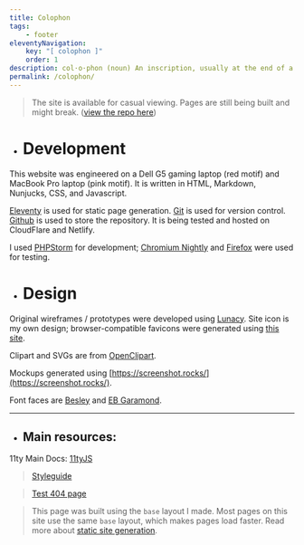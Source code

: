 ```yaml
---
title: Colophon
tags:
    - footer
eleventyNavigation:
    key: "[ colophon ]"
    order: 1
description: col⋅o⋅phon (noun) An inscription, usually at the end of a book, giving facts about its publication.
permalink: /colophon/
---
```

<blockquote class="blockquote-lilac">

The site is available for casual viewing. Pages are still being built and might break. (<a href="https://github.com/partheus/domain/" alt="view repo" target="_blank">view the repo here</a>)
</blockquote>


- # Development

This website was engineered on a Dell G5 gaming laptop (red motif) and MacBook Pro laptop (pink motif). It is written in HTML, Markdown, Nunjucks, CSS, and Javascript.

[Eleventy](https://www.11ty.dev/) is used for static page generation. [Git](https://git-scm.com/) is used for version control. [Github](https://github.com) is used to store the repository. It is being tested and hosted on CloudFlare and Netlify.

I used [PHPStorm](https://www.jetbrains.com/phpstorm/) for development; [Chromium Nightly](https://www.chromium.org/Home/) and [Firefox](https://www.mozilla.org/en-US/firefox/new/) were used for testing.

- # Design

Original wireframes / prototypes were developed using [Lunacy](https://icons8.com/lunacy). Site icon is my own design; browser-compatible favicons were generated using [this site](https://realfavicongenerator.net/).

Clipart and SVGs are from [OpenClipart](https://openclipart.org/).

Mockups generated using [https://screenshot.rocks/](https://screenshot.rocks/).

Font faces are [Besley](https://indestructibletype.com/Besley.html) and [EB Garamond](https://github.com/octaviopardo/EBGaramond12/tree/master).

 
<hr class="mt-lg mb-md" />

- ## Main resources:

11ty Main Docs: [11tyJS](https://www.11ty.dev/docs/)

<div class="mt-lg mb-md">

> [Styleguide](/styleguide/)

> [Test 404 page](/not-a-link)

<blockquote class="blockquote-lilac">

This page was built using the `base` layout I made. Most pages on this site use the same `base` layout, which makes pages load faster. Read more about [static site generation](https://www.cloudflare.com/learning/performance/static-site-generator/).

</blockquote>
</div>
